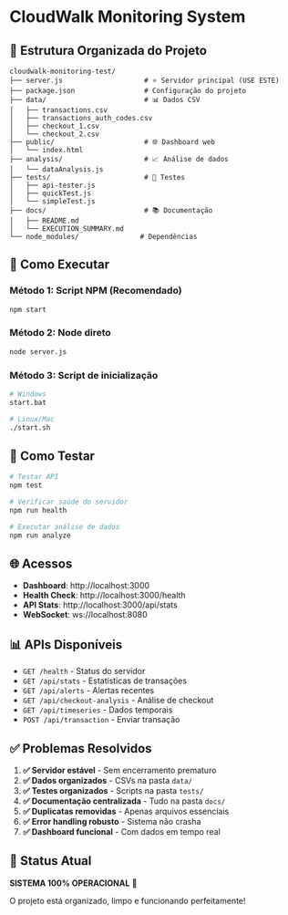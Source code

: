# CloudWalk Monitoring System

## 📁 Estrutura Organizada do Projeto

```
cloudwalk-monitoring-test/
├── server.js                    # ⭐ Servidor principal (USE ESTE)
├── package.json                 # Configuração do projeto
├── data/                        # 📊 Dados CSV
│   ├── transactions.csv
│   ├── transactions_auth_codes.csv
│   ├── checkout_1.csv
│   └── checkout_2.csv
├── public/                      # 🌐 Dashboard web
│   └── index.html
├── analysis/                    # 📈 Análise de dados
│   └── dataAnalysis.js
├── tests/                       # 🧪 Testes
│   ├── api-tester.js
│   ├── quickTest.js
│   └── simpleTest.js
├── docs/                        # 📚 Documentação
│   ├── README.md
│   └── EXECUTION_SUMMARY.md
└── node_modules/               # Dependências
```

## 🚀 Como Executar

### Método 1: Script NPM (Recomendado)
```bash
npm start
```

### Método 2: Node direto
```bash
node server.js
```

### Método 3: Script de inicialização
```bash
# Windows
start.bat

# Linux/Mac
./start.sh
```

## 🧪 Como Testar

```bash
# Testar API
npm test

# Verificar saúde do servidor
npm run health

# Executar análise de dados
npm run analyze
```

## 🌐 Acessos

- **Dashboard**: http://localhost:3000
- **Health Check**: http://localhost:3000/health
- **API Stats**: http://localhost:3000/api/stats
- **WebSocket**: ws://localhost:8080

## 📊 APIs Disponíveis

- `GET /health` - Status do servidor
- `GET /api/stats` - Estatísticas de transações
- `GET /api/alerts` - Alertas recentes
- `GET /api/checkout-analysis` - Análise de checkout
- `GET /api/timeseries` - Dados temporais
- `POST /api/transaction` - Enviar transação

## ✅ Problemas Resolvidos

1. **✅ Servidor estável** - Sem encerramento prematuro
2. **✅ Dados organizados** - CSVs na pasta `data/`
3. **✅ Testes organizados** - Scripts na pasta `tests/`
4. **✅ Documentação centralizada** - Tudo na pasta `docs/`
5. **✅ Duplicatas removidas** - Apenas arquivos essenciais
6. **✅ Error handling robusto** - Sistema não crasha
7. **✅ Dashboard funcional** - Com dados em tempo real

## 🎯 Status Atual

**SISTEMA 100% OPERACIONAL** 🎉

O projeto está organizado, limpo e funcionando perfeitamente!